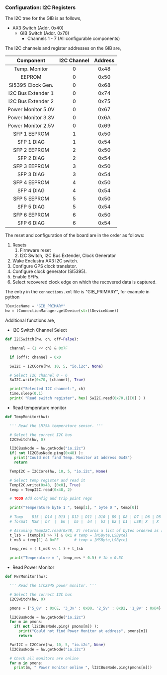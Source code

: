 
### Configuration: I2C Registers

The I2C tree for the GIB is as follows,
* AX3 Switch (Addr. 0x40)
    * GIB Switch (Addr. 0x70)
        * Channels 1 - 7 (All configurable components)
             
The I2C channels and register addresses on the GIB are,

| Component         | I2C Channel    | Address |
| :---------------: | :-------------:| :------:| 
| Temp. Monitor     | 0              | 0x48    |   
| EEPROM            | 0              | 0x50    |
| SI5395 Clock Gen. | 0              | 0x68    |
| I2C Bus Extender 1| 0              | 0x74    |
| I2C Bus Extender 2| 0              | 0x75    |
| Power Monitor 5.0V| 0              | 0x67    |
| Power Monitor 3.3V| 0              | 0x6A    |
| Power Monitor 2.5V| 0              | 0x69    |
| SFP 1 EEPROM      | 1              | 0x50    |
| SFP 1 DIAG        | 1              | 0x54    |
| SFP 2 EEPROM      | 2              | 0x50    |
| SFP 2 DIAG        | 2              | 0x54    |
| SFP 3 EEPROM      | 3              | 0x50    |
| SFP 3 DIAG        | 3              | 0x54    |
| SFP 4 EEPROM      | 4              | 0x50    |
| SFP 4 DIAG        | 4              | 0x54    |
| SFP 5 EEPROM      | 5              | 0x50    |
| SFP 5 DIAG        | 5              | 0x54    |
| SFP 6 EEPROM      | 6              | 0x50    |
| SFP 6 DIAG        | 6              | 0x54    |


The reset and configuration of the board are in the order as follows:
1. Resets
   1. Firmware reset
   2. I2C Switch, I2C Bus Extender, Clock Generator
2. Wake Enclustra AX3 I2C switch.
3. Configure GPS clock translator.
4. Configure clock generator (SI5395).
5. Enable SFPs.
6. Select recovered clock edge on which the recovered data is captured.

The entry in the `connections.xml` file is "GIB_PRIMARY", for example in python
``` python
lDeviceName = "GIB_PRIMARY"
hw = lConnectionManager.getDevice(str(lDeviceName))
```


Additional functions are,

* I2C Switch Channel Select

``` python
def I2CSwitch(hw, ch, off=False):

  channel = (1 << ch) & 0x7F

  if (off): channel = 0x0

  SwI2C = I2CCore(hw, 10, 5, "io.i2c", None)

  # Select I2C channel 0 - 6
  SwI2C.write(0x70, [channel], True)

  print("Selected I2C channel:", ch)
  time.sleep(0.1)
  print( "Read switch register", hex( SwI2C.read(0x70,1)[0] ) )
```

* Read temperature monitor

``` python
def TempMonitor(hw):

  ''' Read the LM75A temperature sensor. '''

  # Select the correct I2C bus
  I2CSwitch(hw, 0)

  lI2CBusNode = hw.getNode("io.i2c")
  if( not lI2CBusNode.ping(0x48) ):
    print("Could not find Temp. Monitor at address 0x48")
    return

  TempI2C = I2CCore(hw, 10, 5, "io.i2c", None)

  # Select temp register and read it
  TempI2C.write(0x48, [0x0], True)
  temp = TempI2C.read(0x48, 2)

  # TODO Add config and trip point regs

  print("Temperature byte 1 ", temp[1], " byte 0 ", temp[0])
  
  # Temp    D15 | D14 | D13 | D12 | D11 | D10 | D9 | D8 | D7 | D6 | D5 | D4 | D3 | D2 | D1 | D0
  # format  MSB | b7  |  b6 |  b5 |  b4 |  b3 | b2 | b1 | LSB| X  | X  | X  | X  | X  | X | X 

  # Assuming TempI2C.read(0x48, 2) returns a list of bytes ordered as [MSB, ..., LSB] 
  t_lsb = (temp[0] >> 7) & 0x1 # temp = [MSByte,LSByte]
  t_msB = temp[1] & 0xFF       # temp = [MSByte,LSByte]

  temp_res = ( t_msB << 1 ) + t_lsb

  print("Temperature = ", temp_res * 0.5) # 1b = 0.5C
```

* Read Power Monitor

``` python
def PwrMonitor(hw):

  ''' Read the LTC2945 power monitor. '''

  # Select the correct I2C bus
  I2CSwitch(hw, 0)

  pmons = {'5_0v' : 0xCE, '3_3v' : 0xD0, '2_5v' : 0xD2, '1_8v' : 0xD4}

  lI2CBusNode = hw.getNode("io.i2c")
  for m in pmons:
    if( not lI2CBusNode.ping( pmons[m]) ):
      print("Could not find Power Monitor at address", pmons[m])
      return

  PwrI2C = I2CCore(hw, 10, 5, "io.i2c", None)
  lI2CBusNode = hw.getNode("io.i2c")

  # Check all monitors are online
  for m in pmons:
    print(m, " Power monitor online ", lI2CBusNode.ping(pmons[m]))
```
